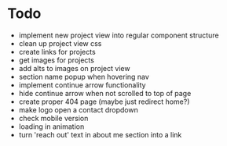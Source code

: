 # Todo

- implement new project view into regular component structure
- clean up project view css
- create links for projects
- get images for projects
- add alts to images on project view
- section name popup when hovering nav
- implement continue arrow functionality
- hide continue arrow when not scrolled to top of page
- create proper 404 page (maybe just redirect home?)
- make logo open a contact dropdown
- check mobile version
- loading in animation
- turn 'reach out' text in about me section into a link